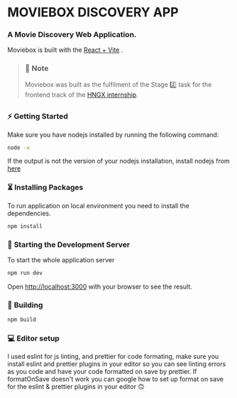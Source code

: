 # MOVIEBOX DISCOVERY APP

### **A Movie Discovery Web Application.**

Moviebox is built with the [React + Vite](https://vitejs.dev/guide/) .

> ### 🔖 **Note**
>
> Moviebox was built as the fulfilment of the Stage 2️⃣ task for the frontend track of the [HNGX internship](https://www.zuri.team/programs/hng/home).
>
> ##

### ⚡ **Getting Started**

Make sure you have nodejs installed by running the following command:

```bash
node -v
```

If the output is not the version of your nodejs installation, install nodejs from [here](https://nodejs.org/en/download/)

### ⏳ **Installing Packages**

To run application on local environment you need to install the dependencies.

```bash
npm install
```

### 💾 **Starting the Development Server**

To start the whole application server

```bash
npm run dev
```

Open [http://localhost:3000](http://localhost:3000) with your browser to see the result.

### 🔨 **Building**

```bash
npm build
```

### 💻 **Editor setup**

I used eslint for js linting, and prettier for code formating, make sure you install eslint and prettier plugins in your editor so you can
see linting errors as you code and have your code formatted on save by prettier. If formatOnSave doesn't work you can google how to set up
format on save for the eslint & prettier plugins in your editor 🙃
